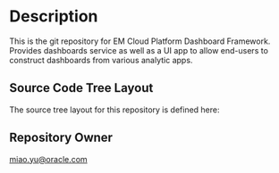 Description
===========
This is the git repository for EM Cloud Platform Dashboard Framework. Provides dashboards service as well as a UI app to allow end-users to construct dashboards from various analytic apps.

Source Code Tree Layout
------------------------
The source tree layout for this repository is defined here:


Repository Owner
----------------
miao.yu@oracle.com

